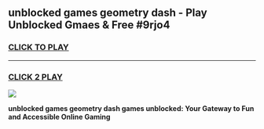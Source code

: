 
## unblocked games geometry dash - Play Unblocked Gmaes & Free #9rjo4
<h3>
<a href="https://premium.freeplayer.one?title=unblocked_games_geometry_dash&ref=03M">CLICK TO PLAY</a></h3>
<hr>

<h3>
<a href="https://premium.freeplayer.one?title=unblocked_games_geometry_dash&ref=03M">CLICK 2 PLAY</a>
  
</h3>

<a href="https://premium.freeplayer.one?title=unblocked_games_geometry_dash&ref=03M"><img src="https://clearcache.store/games.png"></a>


**unblocked games geometry dash games unblocked: Your Gateway to Fun and Accessible Online Gaming**
